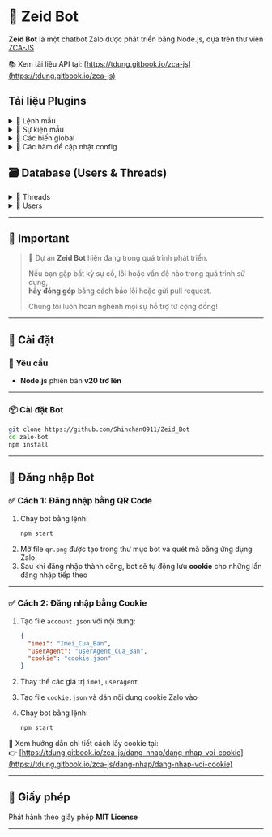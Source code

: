 # 🤖 Zeid Bot

**Zeid Bot** là một chatbot Zalo được phát triển bằng Node.js, dựa trên thư viện [ZCA-JS](https://github.com/RFS-ADRENO/zca-js)

📚 Xem tài liệu API tại: [https://tdung.gitbook.io/zca-js](https://tdung.gitbook.io/zca-js)

## Tải liệu Plugins

<details>
<summary>📁 Lệnh mẫu</summary>

```javascript
module.exports.config = {
  name: 'example',
  version: '1.0.0',
  role: 0,
  author: 'ShinTHL09',
  description: 'Lệnh mẫu',
  category: 'Tiện ích',
  usage: 'restart',
  cooldowns: 2,
  dependencies: {}
};

module.exports.onLoad = async function({ api }) {
  console.log("Lệnh example đã được load");
};

module.exports.run = async ({ args, event, api, Users, Thread }) => {
  const { threadId, type } = event;
  return api.sendMessage("Đây là lệnh mẫu", threadId, type);
};
```

</details>

<details>
<summary>📁 Sự kiện mẫu</summary>

```javascript
module.exports.config = {
  name: "example",
  event_type: ["message"],
  version: "1.0.0",
  author: "ShinTHL09",
  description: "Sự kiện mẫu",
  dependencies: {}
};

module.exports.onLoad = async function({ api }) {
  console.log("Sự kiện example đã được load");
};

module.exports.run = async function({ api, event, eventType, Users, threads }) {
  const { threaId, type, data } = event;
  const msg = data.content;
  return api.sendMessage(msg, threaId, type);
};
```

</details>


<details>
<summary>📁 Các biến global</summary>

```js
global.client.config // Config bot
global.client.config.prefix // Prefix hiện tại

global.client.commands // Tất cả command
global.client.commands.get("example").config.author

global.client.events // Tất cả event
global.client.events.get("example").config.author

global.users.admin[0] // ID admin đầu tiên
global.users.support[0] // ID support đầu tiên
```

</details>


<details>
<summary>📁 Các hàm để cập nhật config</summary>

```js
const { updateConfigArray, updateConfigValue, reloadConfig } = require("../../utils/index");

updateConfigArray(key, newArray);
// Example: updateConfigArray("admin_bot", ["1", "2"])

updateConfigValue(key, newValue);
// Example: updateConfigValue("prefix", "1")

reloadConfig();
// Reload lại file config
```
</details>


## 🗃️ Database (Users & Threads)

<details>
<summary>🧵 Threads</summary>

```js
await Thread.getData("id_box"); // Lấy dữ liệu
await Thread.saveData("id_box", data_json); // Lưu dữ liệu

// Ví dụ
const databox = (await Thread.getData("id_box")).data;
databox.prefix = "!";
await Thread.saveData("id_box", databox);
```
</details>

<details>
<summary>👤 Users</summary>

```js
await Users.getData("user_id"); // Lấy dữ liệu
await Users.saveData("user_id", data_json); // Lưu dữ liệu

// Ví dụ
const datauser = (await Users.getData("user_id")).data;
datauser.money = 1000;
await Users.saveData("user_id", datauser);
```
</details>

---

## 📌 Important

> 🚧 Dự án **Zeid Bot** hiện đang trong quá trình phát triển.  
>  
> Nếu bạn gặp bất kỳ sự cố, lỗi hoặc vấn đề nào trong quá trình sử dụng,  
> **hãy đóng góp** bằng cách báo lỗi hoặc gửi pull request.  
>  
> Chúng tôi luôn hoan nghênh mọi sự hỗ trợ từ cộng đồng!

---

## 🚀 Cài đặt

### 🔧 Yêu cầu

- **Node.js** phiên bản **v20 trở lên**

---

### 📦 Cài đặt Bot

```bash
git clone https://github.com/Shinchan0911/Zeid_Bot
cd zalo-bot
npm install
```

---

## 🔐 Đăng nhập Bot

### ✅ Cách 1: Đăng nhập bằng **QR Code**

1. Chạy bot bằng lệnh:
   ```bash
   npm start
   ```
2. Mở file `qr.png` được tạo trong thư mục bot và quét mã bằng ứng dụng Zalo
3. Sau khi đăng nhập thành công, bot sẽ tự động lưu **cookie** cho những lần đăng nhập tiếp theo

---

### ✅ Cách 2: Đăng nhập bằng **Cookie**

1. Tạo file `account.json` với nội dung:

   ```json
   {
     "imei": "Imei_Cua_Ban",
     "userAgent": "userAgent_Cua_Ban",
     "cookie": "cookie.json"
   }
   ```

2. Thay thế các giá trị `imei`, `userAgent`

3. Tạo file `cookie.json` và dán nội dung cookie Zalo vào
4. Chạy bot bằng lệnh:
   ```bash
   npm start
   ```

📘 Xem hướng dẫn chi tiết cách lấy cookie tại:  
👉 [https://tdung.gitbook.io/zca-js/dang-nhap/dang-nhap-voi-cookie](https://tdung.gitbook.io/zca-js/dang-nhap/dang-nhap-voi-cookie)

---

## 📄 Giấy phép

Phát hành theo giấy phép **MIT License**

---
